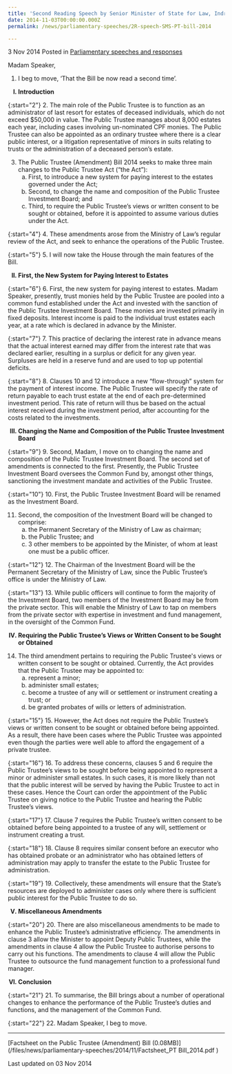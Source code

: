 ```yaml
---
title: 'Second Reading Speech by Senior Minister of State for Law, Indranee Rajah SC, on the Public Trustee (Amendment) Bill'
date: 2014-11-03T00:00:00.000Z
permalink: /news/parliamentary-speeches/2R-speech-SMS-PT-bill-2014

---
```



3 Nov 2014 Posted in [Parliamentary speeches and responses](/news/parliamentary-speeches)

Madam Speaker,

1. I beg to move, ‘That the Bill be now read a second time’.

<ol style="list-style-type: upper-roman; font-weight:bold;">
<li>Introduction</li>
</ol>

{:start="2"}
2. The main role of the Public Trustee is to function as an administrator of last resort for estates of deceased individuals, which do not exceed $50,000 in value. The Public Trustee manages about 8,000 estates each year, including cases involving un-nominated CPF monies. The Public Trustee can also be appointed as an ordinary trustee where there is a clear public interest, or a litigation representative of minors in suits relating to trusts or the administration of a deceased person’s estate.


<ol start="3">
<li>The Public Trustee (Amendment) Bill 2014 seeks to make three main changes to the Public Trustee Act (“the Act”):

<ol style="list-style-type: lower-alpha">
<li>First, to introduce a new system for paying interest to the estates governed under the Act; </li>
<li> Second, to change the name and composition of the Public Trustee Investment Board; and </li>
<li>Third, to require the Public Trustee’s views or written consent to be sought or obtained, before it is appointed to assume various duties under the Act.</li>
</ol>

</li>
</ol>

{:start="4"}
4. These amendments arose from the Ministry of Law’s regular review of the Act, and seek to enhance the operations of the Public Trustee. 

{:start="5"}
5. I will now take the House through the main features of the Bill.

<ol start="2" style="list-style-type: upper-roman; font-weight:bold;">
<li> First, the New System for Paying Interest to Estates</li>
</ol>


{:start="6"}
6. First, the new system for paying interest to estates. Madam Speaker, presently, trust monies held by the Public Trustee are pooled into a common fund established under the Act and invested with the sanction of the Public Trustee Investment Board.  These monies are invested primarily in fixed deposits.  Interest income is paid to the individual trust estates each year, at a rate which is declared in advance by the Minister. 

{:start="7"}
7. This practice of declaring the interest rate in advance means that the actual interest earned may differ from the interest rate that was declared earlier, resulting in a surplus or deficit for any given year.  Surpluses are held in a reserve fund and are used to top up potential deficits.  

{:start="8"}
8. Clauses 10 and 12 introduce a new “flow-through” system for the payment of interest income.  The Public Trustee will specify the rate of return payable to each trust estate at the end of each pre-determined investment period.  This rate of return will thus be based on the actual interest received during the investment period, after accounting for the costs related to the investments. 

<ol start="3" style="list-style-type: upper-roman; font-weight: bold;">
<li>  Changing the Name and Composition of the Public Trustee Investment Board
</li>
</ol>

{:start="9"}
9. Second, Madam, I move on to changing the name and composition of the Public Trustee Investment Board. The second set of amendments is connected to the first. Presently, the Public Trustee Investment Board oversees the Common Fund by, amongst other things, sanctioning the investment mandate and activities of the Public Trustee.

{:start="10"}
10. First, the Public Trustee Investment Board will be renamed as the Investment Board.

<ol start="11">
<li>Second, the composition of the Investment Board will be changed to comprise:

<ol style="list-style-type: lower-alpha">
<li>the Permanent Secretary of the Ministry of Law as chairman;
</li>
<li>the Public Trustee; and</li>
<li>3 other members to be appointed by the Minister, of whom at least one must be a public officer.</li>
</ol>
</li>
</ol>

{:start="12"}
12. The Chairman of the Investment Board will be the Permanent Secretary of the Ministry of Law, since the Public Trustee’s office is under the Ministry of Law.

{:start="13"}
13. While public officers will continue to form the majority of the Investment Board, two members of the Investment Board may be from the private sector. This will enable the Ministry of Law to tap on members from the private sector with expertise in investment and fund management, in the oversight of the Common Fund.

<ol start="4" style="list-style-type: upper-roman; font-weight:bold">
<li>Requiring the Public Trustee’s Views or Written Consent to be Sought or Obtained
</li>
</ol>

<ol start="14">
<li>The third amendment pertains to requiring the Public Trustee's views or written consent to be sought or obtained. Currently, the Act provides that the Public Trustee may be appointed to:

<ol style="list-style-type: lower-alpha">
<li>represent a minor;</li>
<li>administer small estates;</li>
<li>become a trustee of any will or settlement or instrument creating a trust; or</li>
<li>be granted probates of wills or letters of administration.</li>
</ol>
</li>
</ol>

{:start="15"}
15. However, the Act does not require the Public Trustee’s views or written consent to be sought or obtained before being appointed. As a result, there have been cases where the Public Trustee was appointed even though the parties were well able to afford the engagement of a private trustee. 

{:start="16"}
16. To address these concerns, clauses 5 and 6 require the Public Trustee’s views to be sought before being appointed to represent a minor or administer small estates.  In such cases, it is more likely than not that the public interest will be served by having the Public Trustee to act in these cases.  Hence the Court can order the appointment of the Public Trustee on giving notice to the Public Trustee and hearing the Public Trustee’s views.

{:start="17"}
17. Clause 7 requires the Public Trustee’s written consent to be obtained before being appointed to a trustee of any will, settlement or instrument creating a trust.

{:start="18"}
18. Clause 8 requires similar consent before an executor who has obtained probate or an administrator who has obtained letters of administration may apply to transfer the estate to the Public Trustee for administration. 

{:start="19"}
19. Collectively, these amendments will ensure that the State’s resources are deployed to administer cases only where there is sufficient public interest for the Public Trustee to do so.


<ol start="5" style="list-style-type: upper-roman; font-weight:bold;">
<li>Miscellaneous Amendments</li>
</ol>

{:start="20"}
20. There are also miscellaneous amendments to be made to enhance the Public Trustee’s administrative efficiency. The amendments in clause 3 allow the Minister to appoint Deputy Public Trustees, while the amendments in clause 4 allow the Public Trustee to authorise persons to carry out his functions. The amendments to clause 4 will allow the Public Trustee to outsource the fund management function to a professional fund manager. 



<ol start="6" style="list-style-type: upper-roman; font-weight:bold;">
<li>Conclusion</li>
</ol>

{:start="21"}
21. To summarise, the Bill brings about a number of operational changes to enhance the performance of the Public Trustee’s duties and functions, and the management of the Common Fund.

{:start="22"}
22. Madam Speaker, I beg to move.

---

[Factsheet on the Public Trustee (Amendment) Bill (0.08MB)](/files/news/parliamentary-speeches/2014/11/Factsheet_PT Bill_2014.pdf )

<p class="right-side-updated">Last updated on 03 Nov 2014</p> 
